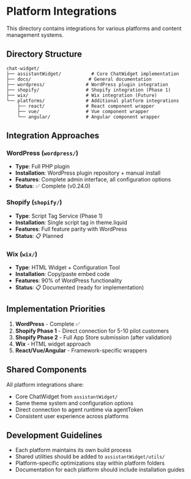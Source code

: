 # Platform Integrations

This directory contains integrations for various platforms and content management systems.

## Directory Structure

```
chat-widget/
├── assistantWidget/           # Core ChatWidget implementation
├── docs/                     # General documentation
├── wordpress/               # WordPress plugin integration
├── shopify/                 # Shopify integration (Phase 1)
├── wix/                     # Wix integration (Future)
└── platforms/               # Additional platform integrations
    ├── react/               # React component wrapper
    ├── vue/                 # Vue component wrapper
    └── angular/             # Angular component wrapper
```

## Integration Approaches

### WordPress (`wordpress/`)
- **Type**: Full PHP plugin
- **Installation**: WordPress plugin repository + manual install
- **Features**: Complete admin interface, all configuration options
- **Status**: ✅ Complete (v0.24.0)

### Shopify (`shopify/`)
- **Type**: Script Tag Service (Phase 1)
- **Installation**: Single script tag in theme.liquid
- **Features**: Full feature parity with WordPress
- **Status**: 📋 Planned

### Wix (`wix/`)
- **Type**: HTML Widget + Configuration Tool
- **Installation**: Copy/paste embed code
- **Features**: 90% of WordPress functionality
- **Status**: 📋 Documented (ready for implementation)

## Implementation Priorities

1. **WordPress** - Complete ✅
2. **Shopify Phase 1** - Direct connection for 5-10 pilot customers
3. **Shopify Phase 2** - Full App Store submission (after validation)
4. **Wix** - HTML widget approach
5. **React/Vue/Angular** - Framework-specific wrappers

## Shared Components

All platform integrations share:
- Core ChatWidget from `assistantWidget/`
- Same theme system and configuration options
- Direct connection to agent runtime via agentToken
- Consistent user experience across platforms

## Development Guidelines

- Each platform maintains its own build process
- Shared utilities should be added to `assistantWidget/utils/`
- Platform-specific optimizations stay within platform folders
- Documentation for each platform should include installation guides
